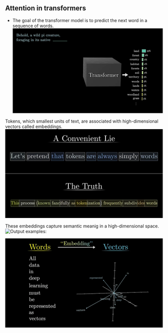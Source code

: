 ## Attention in transformers
- The goal of the transformer model is to predict the next word in a sequence of words.
![Output examples:](../deepseek_assets/2.webp)

Tokens, which smallest units of text, are associated with high-dimensional vectors called embeddings.
![Output examples:](../deepseek_assets/3.webp)

These embeddings capture semantic meanig in a high-dimensional space.
![Output examples:](../deepseek_assets/4.webp)

![Output examples:](../deepseek_assets/5.webp)


